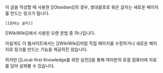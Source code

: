 
이 글을 작성할 때 사용한 [[Obsidian]]의 경우,
쌍대괄호로 묶은 글자는 
새로운 페이지를 만드는 링크가 됩니다.

```
[[원하는 글자]]
```

[[WikiWiki]]에서 사용된 오랜 문법 중 하나입니다.

아쉽게도 이 웹사이트에서는
[[WikiWiki]]처럼 직접 페이지를 수정하거나 
새로운 페이지로 링크를 만드는 기능을 제공하진 않습니다.

하지만 [[Local-first Knowledge를 위한 실천]]을 통해
여러분의 로컬 컴퓨터에 자료를 담아 살펴볼 수 있습니다.